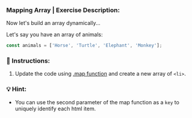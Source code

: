 ### **Mapping Array** | Exercise Description:

Now let's build an array dynamically...

Let's say you have an array of animals:

```javascript
const animals = ['Horse', 'Turtle', 'Elephant', 'Monkey'];
```

### 📝 Instructions:

1.  Update the code using [.map function](https://medium.com/poka-techblog/simplify-your-javascript-use-map-reduce-and-filter-bd02c593cc2d) and create a new array of `<li>`.

### 💡 Hint:

- You can use the second parameter of the map function as a `key` to uniquely identify each html item.
